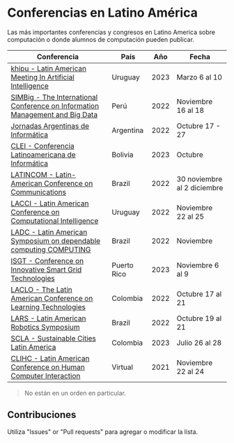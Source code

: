 # Conferencias en Latino América
Las más importantes conferencias y congresos en Latino America sobre computación o donde alumnos de computación pueden publicar. 

Conferencia | País | Año | Fecha
-|-|-|-
[khipu - Latin American Meeting In Artificial Intelligence](https://khipu.ai/) | Uruguay | 2023 |Marzo 6 al 10
[SIMBig - The International Conference on Information Management and Big Data](https://simbig.org/) | Perú | 2022 | Noviembre 16 al 18
[Jornadas Argentinas de Informática](https://51jaiio.sadio.org.ar/) | Argentina | 2022 | Octubre 17 - 27
[CLEI - Conferencia Latinoamericana de Informática](https://conferencia2023.clei.org/) | Bolivia | 2023 | Octubre
[LATINCOM - Latin-American Conference on Communications](https://latincom2022.ieee-latincom.org/) | Brazil | 2022 | 30 noviembre al 2 diciembre
[LACCI - Latin American Conference on Computational Intelligence](https://la-cci.org/) | Uruguay | 2022 | Noviembre 22 al 25
[LADC - Latin American Symposium on dependable computing COMPUTING](https://ladc.sbc.org.br/) | Brazil | 2022 | Noviembre
[ISGT - Conference on Innovative Smart Grid Technologies](https://ieee-isgt-latam.org/) | Puerto Rico | 2023 | Noviembre 6 al 9
[LACLO - The Latin American Conference on Learning Technologies](https://www.laclo2022.co/) | Colombia | 2022 | Octubre 17 al 21
[LARS - Latin American Robotics Symposium](https://fei.edu.br/robotica/lars-sbr/index.html) | Brazil | 2022 | Octubre 19 al 21
[SCLA - Sustainable Cities Latin America](https://iot-scla.org/) | Colombia | 2023 | Julio 26 al 28
[CLIHC - Latin American Conference on Human Computer Interaction](https://clihc2021.laihc.org/index.html) | Virtual | 2021 | Noviembre 22 al 24

>No están en un orden en particular.

## Contribuciones

Utiliza "Issues" or "Pull requests" para agregar o modificar la lista.
